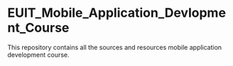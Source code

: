 # EUIT_Mobile_Application_Devlopment_Course
This repository contains all the sources and resources mobile application development course.
